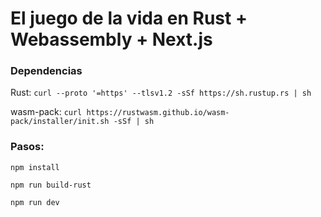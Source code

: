 # El juego de la vida en Rust + Webassembly + Next.js

### Dependencias

Rust: `curl --proto '=https' --tlsv1.2 -sSf https://sh.rustup.rs | sh`

wasm-pack: `curl https://rustwasm.github.io/wasm-pack/installer/init.sh -sSf | sh`

### Pasos: 

`npm install`

`npm run build-rust`

`npm run dev`

